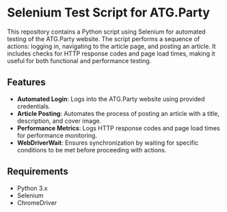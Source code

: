 # Selenium Test Script for ATG.Party

This repository contains a Python script using Selenium for automated testing of the ATG.Party website. The script performs a sequence of actions: logging in, navigating to the article page, and posting an article. It includes checks for HTTP response codes and page load times, making it useful for both functional and performance testing.

## Features

- **Automated Login**: Logs into the ATG.Party website using provided credentials.
- **Article Posting**: Automates the process of posting an article with a title, description, and cover image.
- **Performance Metrics**: Logs HTTP response codes and page load times for performance monitoring.
- **WebDriverWait**: Ensures synchronization by waiting for specific conditions to be met before proceeding with actions.

## Requirements

- Python 3.x
- Selenium
- ChromeDriver

